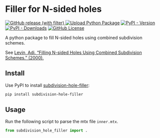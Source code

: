 # Filler for N-sided holes
[![GitHub release (with filter)](https://img.shields.io/github/v/release/huang-lihao/subdivision-hole-filler?logo=github)
](https://github.com/huang-lihao/subdivision-hole-filler)
[![Upload Python Package](https://github.com/huang-lihao/subdivision-hole-filler/actions/workflows/python-publish.yml/badge.svg)](https://github.com/huang-lihao/subdivision-hole-filler/actions/workflows/python-publish.yml)
[![PyPI - Version](https://img.shields.io/pypi/v/subdivision-hole-filler?logo=pypi)](https://pypi.org/project/subdivision-hole-filler/)
[![PyPI - Downloads](https://img.shields.io/pypi/dm/subdivision-hole-filler?logo=PyPI)](https://pypi.org/project/subdivision-hole-filler/)
[![GitHub License](https://img.shields.io/github/license/huang-lihao/subdivision-hole-filler)](https://github.com/huang-lihao/subdivision-hole-filler/blob/main/LICENSE)


A python package to fill N-sided holes using combined subdivision schemes.

See [Levin, Adi. “Filling N-sided Holes Using Combined Subdivision Schemes.” (2000).](https://apps.dtic.mil/dtic/tr/fulltext/u2/p012032.pdf)


Install
----------------------
Use PyPI to install [subdivision-hole-filler](https://pypi.org/project/subdivision-hole-filler/):
```sh
pip install subdivision-hole-filler
```

Usage
----------------------
Run the following script to parse the mtx file `inner.mtx`.
```python
from subdivision_hole_filler import .

```
